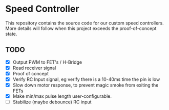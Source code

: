 # Speed Controller
This repository contains the source code for our custom speed controllers. More details will follow when this project exceeds the proof-of-concept state.


## TODO
- [x] Output PWM to FET's / H-Bridge
- [x] Read receiver signal
- [x] Proof of concept
- [x] Verify RC Input signal, eg verify there is a 10-40ms time the pin is low
- [x] Slow down motor response, to prevent magic smoke from exiting the FETs
- [x] Make min/max pulse length user-configurable.
- [ ] Stabilize (maybe debounce) RC input